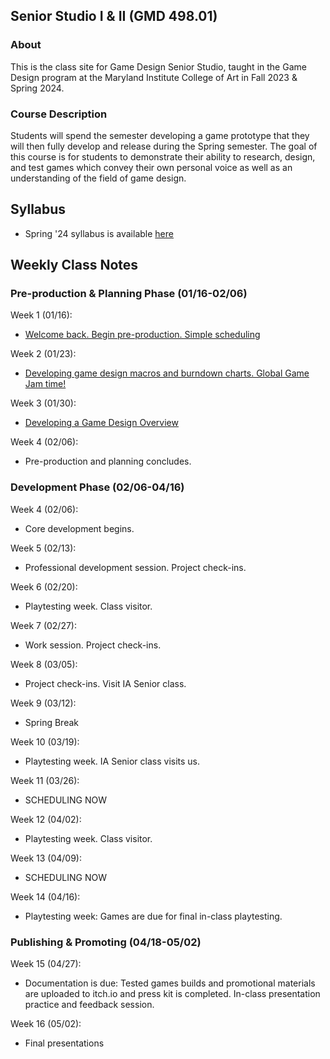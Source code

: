## Senior Studio I & II (GMD 498.01)

### About
This is the class site for Game Design Senior Studio, taught in the Game Design program at the Maryland Institute College of Art in Fall 2023 & Spring 2024.

### Course Description
Students will spend the semester developing a game prototype that they will then fully develop and release during the Spring semester. The goal of this course is for students to demonstrate their ability to research, design, and test games which convey their own personal voice as well as an understanding of the field of game design.


## Syllabus
- Spring '24 syllabus is available [here](https://docs.google.com/document/d/1zERo4_Udrk43SyrUX2A9VRs9Ck42KIv1kYG6JIPoSwI/edit?usp=sharing)

## Weekly Class Notes

### Pre-production & Planning Phase (01/16-02/06)
Week 1 (01/16):
  - [Welcome back. Begin pre-production. Simple scheduling](week1.md)

Week 2 (01/23):
  - [Developing game design macros and burndown charts. Global Game Jam time!](week2.md)

Week 3 (01/30):
  -  [Developing a Game Design Overview](week3.md)

Week 4 (02/06):
  - Pre-production and planning concludes. 


### Development Phase (02/06-04/16)

Week 4 (02/06):
  - Core development begins.

 Week 5 (02/13):
  - Professional development session. Project check-ins. 

Week 6 (02/20):
  - Playtesting week. Class visitor.

Week 7 (02/27):
  - Work session. Project check-ins.

Week 8 (03/05):
  - Project check-ins. Visit IA Senior class.

Week 9 (03/12):
  - Spring Break

Week 10 (03/19):
  - Playtesting week. IA Senior class visits us.

Week 11 (03/26):
  - SCHEDULING NOW

Week 12 (04/02):
  - Playtesting week. Class visitor.

Week 13 (04/09): 
  - SCHEDULING NOW

Week 14 (04/16):
  - Playtesting week: Games are due for final in-class playtesting.

### Publishing & Promoting (04/18-05/02)

Week 15 (04/27):
  - Documentation is due: Tested games builds and promotional materials are uploaded to itch.io and press kit is completed. In-class presentation practice and feedback session.


Week 16 (05/02):
  - Final presentations